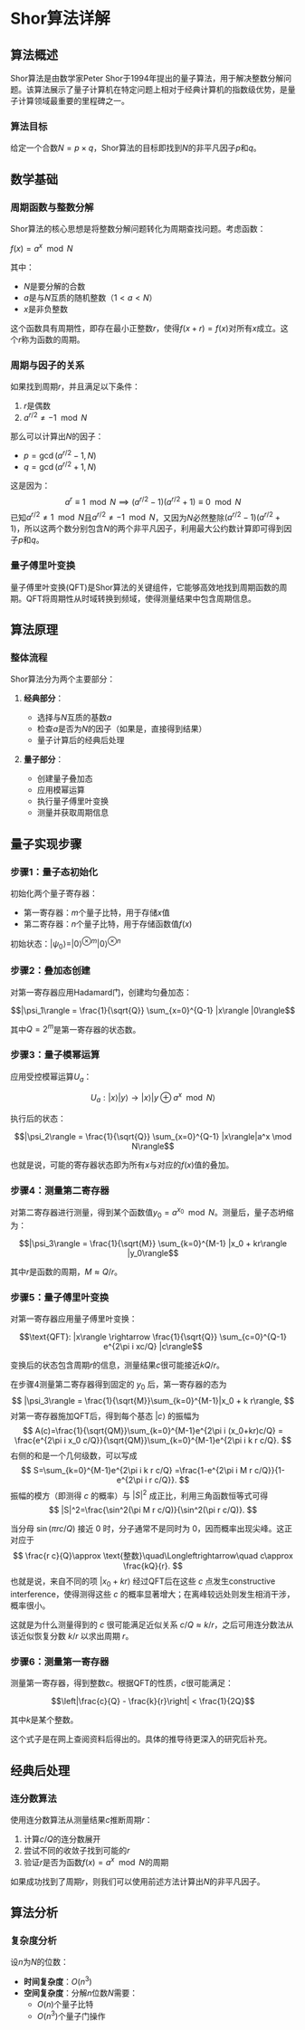 # Shor算法详解

## 算法概述

Shor算法是由数学家Peter Shor于1994年提出的量子算法，用于解决整数分解问题。该算法展示了量子计算机在特定问题上相对于经典计算机的指数级优势，是量子计算领域最重要的里程碑之一。

### 算法目标

给定一个合数$N = p \times q$，Shor算法的目标即找到$N$的非平凡因子$p$和$q$。

## 数学基础

### 周期函数与整数分解

Shor算法的核心思想是将整数分解问题转化为周期查找问题。考虑函数：

$f(x) = a^x \mod N$

其中：
- $N$是要分解的合数
- $a$是与$N$互质的随机整数（$1 < a < N$）
- $x$是非负整数

这个函数具有周期性，即存在最小正整数$r$，使得$f(x+r) = f(x)$对所有$x$成立。这个$r$称为函数的周期。

### 周期与因子的关系

如果找到周期$r$，并且满足以下条件：
1. $r$是偶数
2. $a^{r/2} \neq -1 \mod N$

那么可以计算出$N$的因子：
- $p = \gcd(a^{r/2} - 1, N)$
- $q = \gcd(a^{r/2} + 1, N)$

这是因为：
$$a^r \equiv 1 \mod N \implies (a^{r/2} - 1)(a^{r/2} + 1) \equiv 0 \mod N$$
已知$a^{r/2} \neq 1 \mod N$且$a^{r/2} \neq -1 \mod N$，又因为$N$必然整除$(a^{r/2} - 1)(a^{r/2} + 1)$，所以这两个数分别包含$N$的两个非平凡因子，利用最大公约数计算即可得到因子$p$和$q$。

### 量子傅里叶变换

量子傅里叶变换(QFT)是Shor算法的关键组件，它能够高效地找到周期函数的周期。QFT将周期性从时域转换到频域，使得测量结果中包含周期信息。

## 算法原理

### 整体流程

Shor算法分为两个主要部分：

1. **经典部分**：
   - 选择与$N$互质的基数$a$
   - 检查$a$是否为$N$的因子（如果是，直接得到结果）
   - 量子计算后的经典后处理

2. **量子部分**：
   - 创建量子叠加态
   - 应用模幂运算
   - 执行量子傅里叶变换
   - 测量并获取周期信息

## 量子实现步骤

### 步骤1：量子态初始化

初始化两个量子寄存器：
- 第一寄存器：$m$个量子比特，用于存储$x$值
- 第二寄存器：$n$个量子比特，用于存储函数值$f(x)$

初始状态：$|\psi_0\rangle = |0\rangle^{\otimes m} |0\rangle^{\otimes n}$

### 步骤2：叠加态创建

对第一寄存器应用Hadamard门，创建均匀叠加态：

$$|\psi_1\rangle = \frac{1}{\sqrt{Q}} \sum_{x=0}^{Q-1} |x\rangle |0\rangle$$

其中$Q = 2^m$是第一寄存器的状态数。

### 步骤3：量子模幂运算

应用受控模幂运算$U_a$：

$$U_a: |x\rangle|y\rangle \rightarrow |x\rangle|y \oplus a^x \mod N\rangle$$

执行后的状态：

$$|\psi_2\rangle = \frac{1}{\sqrt{Q}} \sum_{x=0}^{Q-1} |x\rangle|a^x \mod N\rangle$$

也就是说，可能的寄存器状态即为所有$x$与对应的$f(x)$值的叠加。

### 步骤4：测量第二寄存器

对第二寄存器进行测量，得到某个函数值$y_0 = a^{x_0} \mod N$。测量后，量子态坍缩为：

$$|\psi_3\rangle = \frac{1}{\sqrt{M}} \sum_{k=0}^{M-1} |x_0 + kr\rangle |y_0\rangle$$

其中$r$是函数的周期，$M \approx Q/r$。

### 步骤5：量子傅里叶变换

对第一寄存器应用量子傅里叶变换：

$$\text{QFT}: |x\rangle \rightarrow \frac{1}{\sqrt{Q}} \sum_{c=0}^{Q-1} e^{2\pi i xc/Q} |c\rangle$$

变换后的状态包含周期$r$的信息，测量结果$c$很可能接近$kQ/r$。

在步骤4测量第二寄存器得到固定的 $y_0$ 后，第一寄存器的态为
$$
|\psi_3\rangle = \frac{1}{\sqrt{M}}\sum_{k=0}^{M-1}|x_0 + k r\rangle,
$$
对第一寄存器施加QFT后，得到每个基态 $|c\rangle$ 的振幅为
$$
A(c)=\frac{1}{\sqrt{QM}}\sum_{k=0}^{M-1}e^{2\pi i (x_0+kr)c/Q}
= \frac{e^{2\pi i x_0 c/Q}}{\sqrt{QM}}\sum_{k=0}^{M-1}e^{2\pi i k r c/Q}.
$$
右侧的和是一个几何级数，可以写成
$$
S=\sum_{k=0}^{M-1}e^{2\pi i k r c/Q}
=\frac{1-e^{2\pi i M r c/Q}}{1-e^{2\pi i r c/Q}}.
$$
振幅的模方（即测得 $c$ 的概率）与 $|S|^2$ 成正比，利用三角函数恒等式可得
$$
|S|^2=\frac{\sin^2(\pi M r c/Q)}{\sin^2(\pi r c/Q)}.
$$

当分母 $\sin(\pi r c/Q)$ 接近 $0$ 时，分子通常不是同时为 $0$，因而概率出现尖峰。这正对应于
$$
\frac{r c}{Q}\approx \text{整数}\quad\Longleftrightarrow\quad c\approx \frac{kQ}{r}.
$$
也就是说，来自不同的项 $|x_0+kr\rangle$ 经过QFT后在这些 $c$ 点发生constructive interference，使得测得这些 $c$ 的概率显著增大；在离峰较远处则发生相消干涉，概率很小。

这就是为什么测量得到的 $c$ 很可能满足近似关系 $c/Q\approx k/r$，之后可用连分数法从该近似恢复分数 $k/r$ 以求出周期 $r$。

### 步骤6：测量第一寄存器

测量第一寄存器，得到整数$c$。根据QFT的性质，$c$很可能满足：

$$\left|\frac{c}{Q} - \frac{k}{r}\right| < \frac{1}{2Q}$$

其中$k$是某个整数。

这个式子是在网上查阅资料后得出的。具体的推导待更深入的研究后补充。

## 经典后处理

### 连分数算法

使用连分数算法从测量结果$c$推断周期$r$：

1. 计算$c/Q$的连分数展开
2. 尝试不同的收敛子找到可能的$r$
3. 验证$r$是否为函数$f(x) = a^x \mod N$的周期

如果成功找到了周期$r$，则我们可以使用前述方法计算出$N$的非平凡因子。

## 算法分析

### 复杂度分析

设$n$为$N$的位数：
- **时间复杂度**：$O(n^3)$
- **空间复杂度**：分解$n$位数$N$需要：
   - $O(n)$个量子比特
   - $O(n^3)$个量子门操作